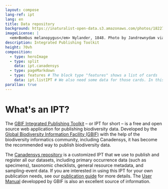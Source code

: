 ```yaml
---
layout: compose
lang-ref: ipt
lang: en
title: Data repository
background: https://inaturalist-open-data.s3.amazonaws.com/photos/182276315/original.jpg
imageLicense: |
  <em>Bombus melanopygus</em> Nylander, 1848. Photo by Jandrewnydam via [iNaturalist](https://www.gbif.org/occurrence/3712546723)
description: Integrated Publishing Toolkit 
height: 70vh
composition:
  - type: heroImage
  - type: split
    data: ipt.canadensys
  - type: pageMarkdown
  - type: features # The block type "features" shows a list of cards
    data: ipt.listIPT # We also need some data for those cards. In this case we refer to a yaml file in the _data folder.
parallax: true 
---
```


# What's an IPT?


The [GBIF Integrated Publishing Toolkit](https://github.com/gbif/ipt) – or IPT for short – is a free and open source web application for publishing biodiversity data. Developed by the [Global Biodiversity Information Facility (GBIF)](https://www.gbif.org/) with the help of the biodiversity informatics community, including Canadensys, it has become the recommended way to publish biodiversity data.

The [Canadensys repository](https://data.canadensys.net/ipt/) is a customized IPT that we use to publish and register all our datasets, including primary occurrence data (such as specimens), taxonomic checklists, general resource metadata, and sampling-event data. If you are interested in using this IPT for your own publication needs, see our [publication guide](https://canadensys.hp.gbif-staging.org/publish/7-step-guide/) for more details. The [User Manual](https://ipt.gbif.org/manual/en/ipt/latest/) developped by GBIF is also an excellent source of information.
